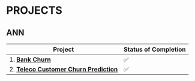 # PROJECTS


## ANN
| Project | Status of Completion |
| ----- | -----|
| 1. [**Bank Churn**](https://github.com/vaasu2002/PROJECTS/blob/main/Artificial%20Neural%20Network/Bank_Churn.ipynb) | :white_check_mark: |
| 2. [**Teleco Customer Churn Prediction**](https://github.com/vaasu2002/PROJECTS/blob/main/Artificial%20Neural%20Network/Teleco%20Customer%20Churn%20Prediction.ipynb) | :white_check_mark: |



